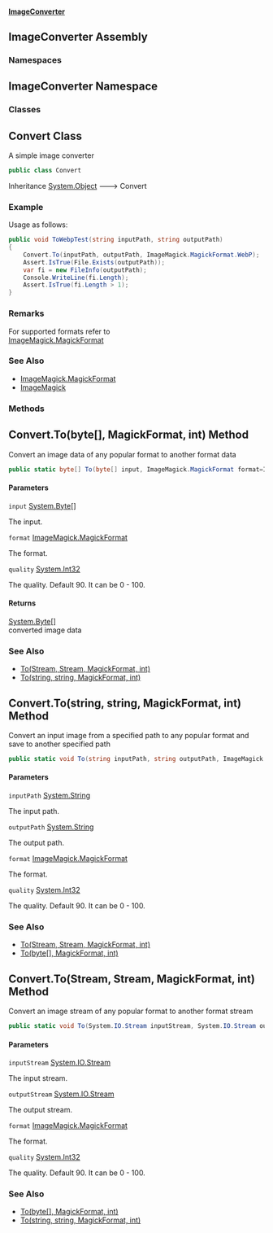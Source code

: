 #### [ImageConverter](index.md 'index')

## ImageConverter Assembly
### Namespaces

<a name='ImageConverter'></a>

## ImageConverter Namespace
### Classes

<a name='ImageConverter.Convert'></a>

## Convert Class

A simple image converter

```csharp
public class Convert
```

Inheritance [System.Object](https://docs.microsoft.com/en-us/dotnet/api/System.Object 'System.Object') &#129106; Convert

### Example
  
Usage as follows:  
  
```csharp  
public void ToWebpTest(string inputPath, string outputPath)  
{  
    Convert.To(inputPath, outputPath, ImageMagick.MagickFormat.WebP);  
    Assert.IsTrue(File.Exists(outputPath));  
    var fi = new FileInfo(outputPath);  
    Console.WriteLine(fi.Length);  
    Assert.IsTrue(fi.Length > 1);  
}  
```

### Remarks
For supported formats refer to   
[ImageMagick.MagickFormat](https://docs.microsoft.com/en-us/dotnet/api/ImageMagick.MagickFormat 'ImageMagick.MagickFormat')

### See Also
- [ImageMagick.MagickFormat](https://docs.microsoft.com/en-us/dotnet/api/ImageMagick.MagickFormat 'ImageMagick.MagickFormat')
- [ImageMagick](https://docs.microsoft.com/en-us/dotnet/api/ImageMagick 'ImageMagick')
### Methods

<a name='ImageConverter.Convert.To(byte[],ImageMagick.MagickFormat,int)'></a>

## Convert.To(byte[], MagickFormat, int) Method

Convert an image data of any popular format to another format data

```csharp
public static byte[] To(byte[] input, ImageMagick.MagickFormat format=ImageMagick.MagickFormat.Png, int quality=90);
```
#### Parameters

<a name='ImageConverter.Convert.To(byte[],ImageMagick.MagickFormat,int).input'></a>

`input` [System.Byte](https://docs.microsoft.com/en-us/dotnet/api/System.Byte 'System.Byte')[[]](https://docs.microsoft.com/en-us/dotnet/api/System.Array 'System.Array')

The input.

<a name='ImageConverter.Convert.To(byte[],ImageMagick.MagickFormat,int).format'></a>

`format` [ImageMagick.MagickFormat](https://docs.microsoft.com/en-us/dotnet/api/ImageMagick.MagickFormat 'ImageMagick.MagickFormat')

The format.

<a name='ImageConverter.Convert.To(byte[],ImageMagick.MagickFormat,int).quality'></a>

`quality` [System.Int32](https://docs.microsoft.com/en-us/dotnet/api/System.Int32 'System.Int32')

The quality. Default 90. It can be 0 - 100.

#### Returns
[System.Byte](https://docs.microsoft.com/en-us/dotnet/api/System.Byte 'System.Byte')[[]](https://docs.microsoft.com/en-us/dotnet/api/System.Array 'System.Array')  
converted image data

### See Also
- [To(Stream, Stream, MagickFormat, int)](index.md#ImageConverter.Convert.To(System.IO.Stream,System.IO.Stream,ImageMagick.MagickFormat,int) 'ImageConverter.Convert.To(System.IO.Stream, System.IO.Stream, ImageMagick.MagickFormat, int)')
- [To(string, string, MagickFormat, int)](index.md#ImageConverter.Convert.To(string,string,ImageMagick.MagickFormat,int) 'ImageConverter.Convert.To(string, string, ImageMagick.MagickFormat, int)')

<a name='ImageConverter.Convert.To(string,string,ImageMagick.MagickFormat,int)'></a>

## Convert.To(string, string, MagickFormat, int) Method

Convert an input image from a specified path to any popular format and save to another specified path

```csharp
public static void To(string inputPath, string outputPath, ImageMagick.MagickFormat format=ImageMagick.MagickFormat.Png, int quality=90);
```
#### Parameters

<a name='ImageConverter.Convert.To(string,string,ImageMagick.MagickFormat,int).inputPath'></a>

`inputPath` [System.String](https://docs.microsoft.com/en-us/dotnet/api/System.String 'System.String')

The input path.

<a name='ImageConverter.Convert.To(string,string,ImageMagick.MagickFormat,int).outputPath'></a>

`outputPath` [System.String](https://docs.microsoft.com/en-us/dotnet/api/System.String 'System.String')

The output path.

<a name='ImageConverter.Convert.To(string,string,ImageMagick.MagickFormat,int).format'></a>

`format` [ImageMagick.MagickFormat](https://docs.microsoft.com/en-us/dotnet/api/ImageMagick.MagickFormat 'ImageMagick.MagickFormat')

The format.

<a name='ImageConverter.Convert.To(string,string,ImageMagick.MagickFormat,int).quality'></a>

`quality` [System.Int32](https://docs.microsoft.com/en-us/dotnet/api/System.Int32 'System.Int32')

The quality. Default 90. It can be 0 - 100.

### See Also
- [To(Stream, Stream, MagickFormat, int)](index.md#ImageConverter.Convert.To(System.IO.Stream,System.IO.Stream,ImageMagick.MagickFormat,int) 'ImageConverter.Convert.To(System.IO.Stream, System.IO.Stream, ImageMagick.MagickFormat, int)')
- [To(byte[], MagickFormat, int)](index.md#ImageConverter.Convert.To(byte[],ImageMagick.MagickFormat,int) 'ImageConverter.Convert.To(byte[], ImageMagick.MagickFormat, int)')

<a name='ImageConverter.Convert.To(System.IO.Stream,System.IO.Stream,ImageMagick.MagickFormat,int)'></a>

## Convert.To(Stream, Stream, MagickFormat, int) Method

Convert an image stream of any popular format to another format stream

```csharp
public static void To(System.IO.Stream inputStream, System.IO.Stream outputStream, ImageMagick.MagickFormat format=ImageMagick.MagickFormat.Png, int quality=90);
```
#### Parameters

<a name='ImageConverter.Convert.To(System.IO.Stream,System.IO.Stream,ImageMagick.MagickFormat,int).inputStream'></a>

`inputStream` [System.IO.Stream](https://docs.microsoft.com/en-us/dotnet/api/System.IO.Stream 'System.IO.Stream')

The input stream.

<a name='ImageConverter.Convert.To(System.IO.Stream,System.IO.Stream,ImageMagick.MagickFormat,int).outputStream'></a>

`outputStream` [System.IO.Stream](https://docs.microsoft.com/en-us/dotnet/api/System.IO.Stream 'System.IO.Stream')

The output stream.

<a name='ImageConverter.Convert.To(System.IO.Stream,System.IO.Stream,ImageMagick.MagickFormat,int).format'></a>

`format` [ImageMagick.MagickFormat](https://docs.microsoft.com/en-us/dotnet/api/ImageMagick.MagickFormat 'ImageMagick.MagickFormat')

The format.

<a name='ImageConverter.Convert.To(System.IO.Stream,System.IO.Stream,ImageMagick.MagickFormat,int).quality'></a>

`quality` [System.Int32](https://docs.microsoft.com/en-us/dotnet/api/System.Int32 'System.Int32')

The quality. Default 90. It can be 0 - 100.

### See Also
- [To(byte[], MagickFormat, int)](index.md#ImageConverter.Convert.To(byte[],ImageMagick.MagickFormat,int) 'ImageConverter.Convert.To(byte[], ImageMagick.MagickFormat, int)')
- [To(string, string, MagickFormat, int)](index.md#ImageConverter.Convert.To(string,string,ImageMagick.MagickFormat,int) 'ImageConverter.Convert.To(string, string, ImageMagick.MagickFormat, int)')
